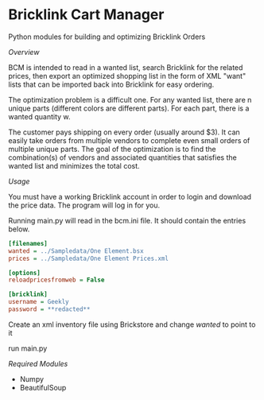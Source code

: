 Bricklink Cart Manager
======================

Python modules for building and optimizing Bricklink Orders

*Overview*

BCM is intended to read in a wanted list, search Bricklink for the related prices, then export an optimized
shopping list in the form of XML "want" lists that can be imported back into Bricklink for easy ordering.

The optimization problem is a difficult one.  For any wanted list, there are n unique parts (different colors are
 different parts).  For each part, there is a wanted quantity w.

The customer pays shipping on every order (usually around $3).  It can easily take orders from multiple vendors to
complete even small orders of multiple unique parts. The goal of the optimization is to find the combination(s)
of vendors and associated quantities that satisfies the wanted list and minimizes the total cost.


*Usage*

You must have a working Bricklink account in order to login and download the price data. The program will
log in for you.

Running main.py will read in the bcm.ini file.  It should contain the entries below.

````ini
[filenames]
wanted = ../Sampledata/One Element.bsx
prices = ../Sampledata/One Element Prices.xml

[options]
reloadpricesfromweb = False

[bricklink]
username = Geekly
password = **redacted**
````
Create an xml inventory file using Brickstore and change *wanted* to point to it

run main.py

*Required Modules*

- Numpy
- BeautifulSoup